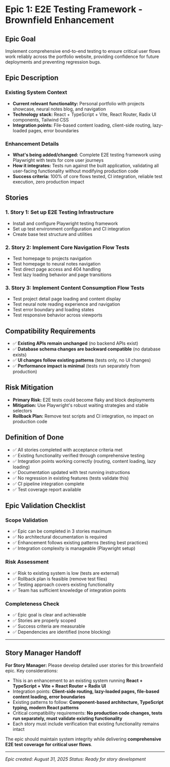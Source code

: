 # Epic 1: E2E Testing Framework - Brownfield Enhancement

## Epic Goal

Implement comprehensive end-to-end testing to ensure critical user flows work reliably across the portfolio website, providing confidence for future deployments and preventing regression bugs.

## Epic Description

### Existing System Context

- **Current relevant functionality:** Personal portfolio with projects showcase, neural notes blog, and navigation
- **Technology stack:** React + TypeScript + Vite, React Router, Radix UI components, Tailwind CSS
- **Integration points:** File-based content loading, client-side routing, lazy-loaded pages, error boundaries

### Enhancement Details

- **What's being added/changed:** Complete E2E testing framework using Playwright with tests for core user journeys
- **How it integrates:** Tests run against the built application, validating all user-facing functionality without modifying production code
- **Success criteria:** 100% of core flows tested, CI integration, reliable test execution, zero production impact

## Stories

### 1. Story 1: Set up E2E Testing Infrastructure
- Install and configure Playwright testing framework
- Set up test environment configuration and CI integration
- Create base test structure and utilities

### 2. Story 2: Implement Core Navigation Flow Tests
- Test homepage to projects navigation
- Test homepage to neural notes navigation  
- Test direct page access and 404 handling
- Test lazy loading behavior and page transitions

### 3. Story 3: Implement Content Consumption Flow Tests
- Test project detail page loading and content display
- Test neural note reading experience and navigation
- Test error boundary and loading states
- Test responsive behavior across viewports

## Compatibility Requirements

- ✅ **Existing APIs remain unchanged** (no backend APIs exist)
- ✅ **Database schema changes are backward compatible** (no database exists)
- ✅ **UI changes follow existing patterns** (tests only, no UI changes)
- ✅ **Performance impact is minimal** (tests run separately from production)

## Risk Mitigation

- **Primary Risk:** E2E tests could become flaky and block deployments
- **Mitigation:** Use Playwright's robust waiting strategies and stable selectors
- **Rollback Plan:** Remove test scripts and CI integration, no impact on production code

## Definition of Done

- ✅ All stories completed with acceptance criteria met
- ✅ Existing functionality verified through comprehensive testing
- ✅ Integration points working correctly (routing, content loading, lazy loading)
- ✅ Documentation updated with test running instructions
- ✅ No regression in existing features (tests validate this)
- ✅ CI pipeline integration complete
- ✅ Test coverage report available

## Epic Validation Checklist

### Scope Validation
- ✅ Epic can be completed in 3 stories maximum
- ✅ No architectural documentation is required
- ✅ Enhancement follows existing patterns (testing best practices)
- ✅ Integration complexity is manageable (Playwright setup)

### Risk Assessment
- ✅ Risk to existing system is low (tests are external)
- ✅ Rollback plan is feasible (remove test files)
- ✅ Testing approach covers existing functionality
- ✅ Team has sufficient knowledge of integration points

### Completeness Check
- ✅ Epic goal is clear and achievable
- ✅ Stories are properly scoped
- ✅ Success criteria are measurable
- ✅ Dependencies are identified (none blocking)

---

## Story Manager Handoff

**For Story Manager:** Please develop detailed user stories for this brownfield epic. Key considerations:

- This is an enhancement to an existing system running **React + TypeScript + Vite + React Router + Radix UI**
- Integration points: **Client-side routing, lazy-loaded pages, file-based content loading, error boundaries**
- Existing patterns to follow: **Component-based architecture, TypeScript typing, modern React patterns**
- Critical compatibility requirements: **No production code changes, tests run separately, must validate existing functionality**
- Each story must include verification that existing functionality remains intact

The epic should maintain system integrity while delivering **comprehensive E2E test coverage for critical user flows**.

---

*Epic created: August 31, 2025*
*Status: Ready for story development*
